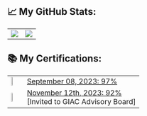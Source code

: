 <!--
**pjwmascall/pjwmascall** is a ✨ _special_ ✨ repository because its `README.md` (this file) appears on your GitHub profile.

Here are some ideas to get you started:

- 🔭 I’m currently working on ...
- 🌱 I’m currently learning ...
- 👯 I’m looking to collaborate on ...
- 🤔 I’m looking for help with ...
- 💬 Ask me about ...
- 📫 How to reach me: ...
- 😄 Pronouns: ...
- ⚡ Fun fact: ...
-->

## :chart_with_upwards_trend: My GitHub Stats:

<!--
![Top Langs](https://readme-stats-cfgj2cxdy.vercel.app/api/top-langs/?username=pjwmascall&hide=php&theme=default)
![GitHub stats](https://readme-stats-cfgj2cxdy.vercel.app/api?username=pjwmascall&count_private=true&show_icons=true&theme=default)
-->
<div id="stats" align="center">
  <table>
  <tr>
    <td>
  <a href="https://github-readme-stats.vercel.app/api/top-langs/?username=pjwmascall&hide=php&theme=default">
    <img align="top" src="https://github-readme-stats.vercel.app/api/top-langs/?username=pjwmascall&hide=php&theme=default" />
  </a>
    </td>
    <td>
  <a href="https://github-readme-stats.vercel.app/api?username=pjwmascall&theme=default">
    <img align="top" src="https://github-readme-stats.vercel.app/api?username=pjwmascall&count_private=true&show_icons=true&theme=default" />
  </a>
    </td>
  </tr>
  </table>
</div>


## :books: My Certifications:

<div id="certifications" align="center">
<table>
  <tr>
    <td>
      <a href="https://www.credly.com/badges/8d79ad30-cc06-4493-98dd-1f9d529cd5fd/public_url">
        <img width="20%" height="20%" src="https://images.credly.com/size/680x680/images/2d9b3293-9295-4ac3-a326-1bb7013225a4/image.png" />
      </a>
    </td>
    <td>
      <a href="https://www.credly.com/badges/8d79ad30-cc06-4493-98dd-1f9d529cd5fd/public_url">
        September 08, 2023: 97%
      </a>
    </td>
  </tr>
  <tr>
    <td>
      <a href="https://www.credly.com/badges/b70a01ad-78ea-453b-a80a-6664c0cadb97/public_url">
        <img width="20%" height="20%" src="https://images.credly.com/size/680x680/images/8e6bde54-8a33-4ec0-9d70-90fcde581bcf/image.png" />
      </a>
    </td>
    <td>
      <a href="https://www.credly.com/badges/b70a01ad-78ea-453b-a80a-6664c0cadb97/public_url">
        November 12th, 2023: 92%
      </a>
      <br>[Invited to GIAC Advisory Board]
    </td>
  </tr>
</table>
</div>
